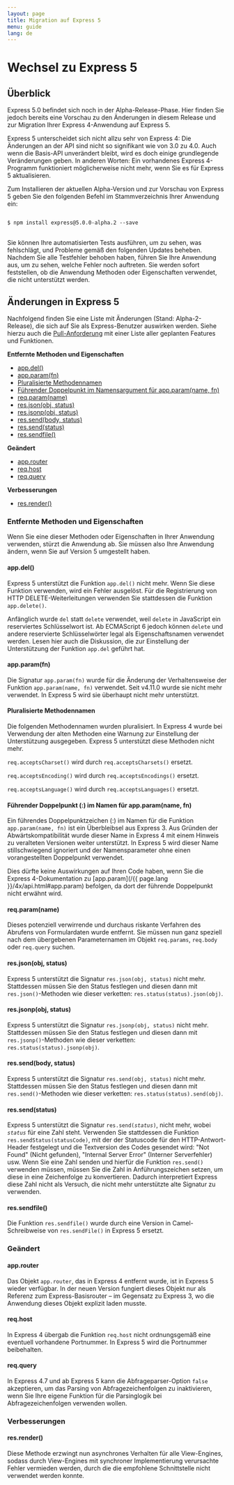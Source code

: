 ```yaml
---
layout: page
title: Migration auf Express 5
menu: guide
lang: de
---
```

<!---
 Copyright (c) 2016 StrongLoop, IBM, and Express Contributors
 License: MIT
-->

# Wechsel zu Express 5

<h2 id="overview">Überblick</h2>

Express 5.0 befindet sich noch in der Alpha-Release-Phase. Hier finden Sie jedoch bereits eine Vorschau zu den Änderungen in diesem Release und zur Migration Ihrer Express 4-Anwendung auf Express 5.

Express 5 unterscheidet sich nicht allzu sehr von Express 4: Die Änderungen an der API sind nicht so signifikant wie von 3.0 zu 4.0. Auch wenn die Basis-API unverändert bleibt, wird es doch einige grundlegende Veränderungen geben. In anderen Worten: Ein vorhandenes Express 4-Programm funktioniert möglicherweise nicht mehr, wenn Sie es für Express 5 aktualisieren.

Zum Installieren der aktuellen Alpha-Version und zur Vorschau von Express 5 geben Sie den folgenden Befehl im Stammverzeichnis Ihrer Anwendung ein:

<pre>
<code class="language-sh" translate="no">
$ npm install express@5.0.0-alpha.2 --save
</code>
</pre>

Sie können Ihre automatisierten Tests ausführen, um zu sehen, was fehlschlägt, und Probleme gemäß den folgenden Updates beheben. Nachdem Sie alle Testfehler behoben haben, führen Sie Ihre Anwendung aus, um zu sehen, welche Fehler noch auftreten. Sie werden sofort feststellen, ob die Anwendung Methoden oder Eigenschaften verwendet, die nicht unterstützt werden.

<h2 id="changes">Änderungen in Express 5</h2>

Nachfolgend finden Sie eine Liste mit Änderungen (Stand: Alpha-2-Release), die sich auf Sie als Express-Benutzer auswirken werden. Siehe hierzu auch die [Pull-Anforderung](https://github.com/strongloop/express/pull/2237) mit einer Liste aller geplanten Features und Funktionen.

**Entfernte Methoden und Eigenschaften**

<ul class="doclist">
  <li><a href="#app.del">app.del()</a></li>
  <li><a href="#app.param">app.param(fn)</a></li>
  <li><a href="#plural">Pluralisierte Methodennamen</a></li>
  <li><a href="#leading">Führender Doppelpunkt im Namensargument für app.param(name, fn)</a></li>
  <li><a href="#req.param">req.param(name)</a></li>
  <li><a href="#res.json">res.json(obj, status)</a></li>
  <li><a href="#res.jsonp">res.jsonp(obj, status)</a></li>
  <li><a href="#res.send.body">res.send(body, status)</a></li>
  <li><a href="#res.send.status">res.send(status)</a></li>
  <li><a href="#res.sendfile">res.sendfile()</a></li>
</ul>

**Geändert**

<ul class="doclist">
  <li><a href="#app.router">app.router</a></li>
  <li><a href="#req.host">req.host</a></li>
  <li><a href="#req.query">req.query</a></li>
</ul>

**Verbesserungen**

<ul class="doclist">
  <li><a href="#res.render">res.render()</a></li>
</ul>

<h3>Entfernte Methoden und Eigenschaften</h3>

Wenn Sie eine dieser Methoden oder Eigenschaften in Ihrer Anwendung verwenden, stürzt die Anwendung ab. Sie müssen also Ihre Anwendung ändern, wenn Sie auf Version 5 umgestellt haben.

<h4 id="app.del">app.del()</h4>

Express 5 unterstützt die Funktion `app.del()` nicht mehr. Wenn Sie diese Funktion verwenden, wird ein Fehler ausgelöst. Für die Registrierung von HTTP DELETE-Weiterleitungen verwenden Sie stattdessen die Funktion `app.delete()`.

Anfänglich wurde `del` statt `delete` verwendet, weil `delete` in JavaScript ein reserviertes Schlüsselwort ist. Ab ECMAScript 6 jedoch können `delete` und andere reservierte Schlüsselwörter legal als Eigenschaftsnamen verwendet werden. Lesen hier auch die Diskussion, die zur Einstellung der Unterstützung der Funktion `app.del` geführt hat.

<h4 id="app.param">app.param(fn)</h4>

Die Signatur `app.param(fn)` wurde für die Änderung der Verhaltensweise der Funktion `app.param(name, fn)` verwendet. Seit v4.11.0 wurde sie nicht mehr verwendet.  In Express 5 wird sie überhaupt nicht mehr unterstützt.

<h4 id="plural">Pluralisierte Methodennamen</h4>

Die folgenden Methodennamen wurden pluralisiert. In Express 4 wurde bei Verwendung der alten Methoden eine Warnung zur Einstellung der Unterstützung ausgegeben. Express 5 unterstützt diese Methoden nicht mehr.

`req.acceptsCharset()` wird durch `req.acceptsCharsets()` ersetzt.

`req.acceptsEncoding()` wird durch `req.acceptsEncodings()` ersetzt.

`req.acceptsLanguage()` wird durch `req.acceptsLanguages()` ersetzt.

<h4 id="leading">Führender Doppelpunkt (:) im Namen für app.param(name, fn)</h4>

Ein führendes Doppelpunktzeichen (:) im Namen für die Funktion `app.param(name, fn)` ist ein Überbleibsel aus Express 3. Aus Gründen der Abwärtskompatibilität wurde dieser Name in Express 4 mit einem Hinweis zu veralteten Versionen weiter unterstützt. In Express 5 wird dieser Name stillschwiegend ignoriert und der Namensparameter ohne einen vorangestellten Doppelpunkt verwendet.

Dies dürfte keine Auswirkungen auf Ihren Code haben, wenn Sie die Express 4-Dokumentation zu [app.param](/{{ page.lang }}/4x/api.html#app.param) befolgen, da dort der führende Doppelpunkt nicht erwähnt wird.

<h4 id="req.param">req.param(name)</h4>

Dieses potenziell verwirrende und durchaus riskante Verfahren des Abrufens von Formulardaten wurde entfernt. Sie müssen nun ganz speziell nach dem übergebenen Parameternamen im Objekt `req.params`, `req.body` oder `req.query` suchen.

<h4 id="res.json">res.json(obj, status)</h4>

Express 5 unterstützt die Signatur `res.json(obj, status)` nicht mehr. Stattdessen müssen Sie den Status festlegen und diesen dann mit `res.json()`-Methoden wie  dieser verketten: `res.status(status).json(obj)`.

<h4 id="res.jsonp">res.jsonp(obj, status)</h4>

Express 5 unterstützt die Signatur `res.jsonp(obj, status)` nicht mehr. Stattdessen müssen Sie den Status festlegen und diesen dann mit `res.jsonp()`-Methoden wie  dieser verketten: `res.status(status).jsonp(obj)`.

<h4 id="res.send.body">res.send(body, status)</h4>

Express 5 unterstützt die Signatur `res.send(obj, status)` nicht mehr. Stattdessen müssen Sie den Status festlegen und diesen dann mit `res.send()`-Methoden wie  dieser verketten: `res.status(status).send(obj)`.

<h4 id="res.send.status">res.send(status)</h4>

Express 5 unterstützt die Signatur <code>res.send(<em>status</em>)</code>, nicht mehr, wobei *`status`* für eine Zahl steht. Verwenden Sie stattdessen die Funktion `res.sendStatus(statusCode)`, mit der der Statuscode für den HTTP-Antwort-Header festgelegt und die Textversion des Codes gesendet wird: "Not Found" (Nicht gefunden), "Internal Server Error" (Interner Serverfehler) usw. Wenn Sie eine Zahl senden und hierfür die Funktion `res.send()` verwenden müssen, müssen Sie die Zahl in Anführungszeichen setzen, um diese in eine Zeichenfolge zu konvertieren. Dadurch interpretiert Express diese Zahl nicht als Versuch, die nicht mehr unterstützte alte Signatur zu verwenden.

<h4 id="res.sendfile">res.sendfile()</h4>

Die Funktion `res.sendfile()` wurde durch eine Version in Camel-Schreibweise von `res.sendFile()` in Express 5 ersetzt.

<h3>Geändert</h3>

<h4 id="app.router">app.router</h4>

Das Objekt `app.router`, das in Express 4 entfernt wurde, ist in Express 5 wieder verfügbar. In der neuen Version fungiert dieses Objekt nur als Referenz zum Express-Basisrouter – im Gegensatz zu Express 3, wo die Anwendung dieses Objekt explizit laden musste.

<h4 id="req.host">req.host</h4>

In Express 4 übergab die Funktion `req.host` nicht ordnungsgemäß eine eventuell vorhandene Portnummer. In Express 5 wird die Portnummer beibehalten.

<h4 id="req.query">req.query</h4>

In Express 4.7 und ab Express 5 kann die Abfrageparser-Option `false` akzeptieren, um das Parsing von Abfragezeichenfolgen zu inaktivieren, wenn Sie Ihre eigene Funktion für die Parsinglogik bei Abfragezeichenfolgen verwenden wollen.

<h3>Verbesserungen</h3>

<h4 id="res.render">res.render()</h4>

Diese Methode erzwingt nun asynchrones Verhalten für alle View-Engines, sodass durch View-Engines mit synchroner Implementierung verursachte Fehler vermieden werden, durch die die empfohlene Schnittstelle nicht verwendet werden konnte.
